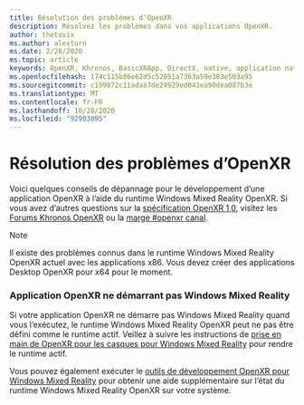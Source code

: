 ```yaml
---
title: Résolution des problèmes d’OpenXR
description: Résolvez les problèmes dans vos applications OpenXR.
author: thetuvix
ms.author: alexturn
ms.date: 2/28/2020
ms.topic: article
keywords: OpenXR, Khronos, BasicXRApp, DirectX, native, application native, moteur personnalisé, intergiciel, résolution des problèmes
ms.openlocfilehash: 174c115b86e62d5c52051a7363a59e383e503a95
ms.sourcegitcommit: c199872c11adae7de24929ed043ea90dea087b3e
ms.translationtype: MT
ms.contentlocale: fr-FR
ms.lasthandoff: 10/28/2020
ms.locfileid: "92903095"
---
```

# <a name="openxr-troubleshooting"></a>Résolution des problèmes d’OpenXR

Voici quelques conseils de dépannage pour le développement d’une application OpenXR à l’aide du runtime Windows Mixed Reality OpenXR.  Si vous avez d’autres questions sur la <a href="https://www.khronos.org/registry/OpenXR/specs/1.0/html/xrspec.html" target="_blank">spécification OpenXR 1,0</a>, visitez les <a href="https://community.khronos.org/c/openxr" target="_blank">Forums Khronos OpenXR</a> ou la <a href="https://khr.io/slack" target="_blank">marge #openxr canal</a>.

>[!NOTE]
>Il existe des problèmes connus dans le runtime Windows Mixed Reality OpenXR actuel avec les applications x86.  Vous devez créer des applications Desktop OpenXR pour x64 pour le moment.

### <a name="openxr-app-not-starting-windows-mixed-reality"></a>Application OpenXR ne démarrant pas Windows Mixed Reality

Si votre application OpenXR ne démarre pas Windows Mixed Reality quand vous l’exécutez, le runtime Windows Mixed Reality OpenXR peut ne pas être défini comme le runtime actif.  Veillez à suivre les instructions de [prise en main de OpenXR pour les casques pour Windows Mixed Reality](openxr-getting-started.md#getting-started-with-openxr-for-windows-mixed-reality-headsets) pour rendre le runtime actif.

Vous pouvez également exécuter le [outils de développement OpenXR pour Windows Mixed Reality](openxr-getting-started.md#getting-the-openxr-developer-tools-for-windows-mixed-reality) pour obtenir une aide supplémentaire sur l’état du runtime Windows Mixed Reality OpenXR sur votre système.